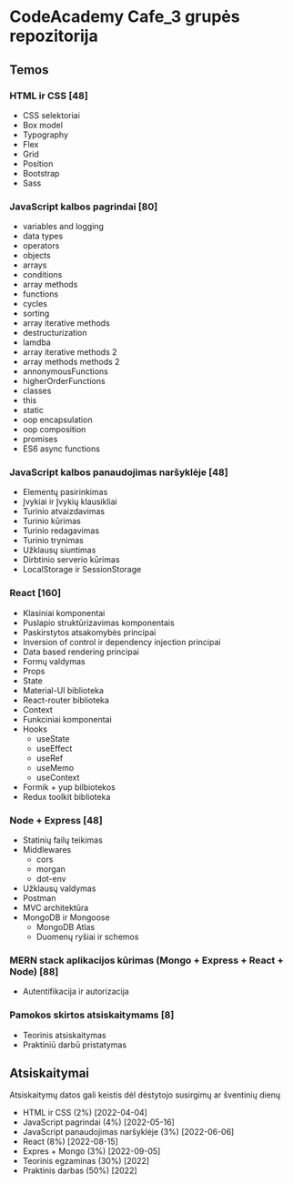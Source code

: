 # CodeAcademy Cafe_3 grupės repozitorija

## Temos

### HTML ir CSS [48]
  * CSS selektoriai
  * Box model
  * Typography
  * Flex
  * Grid
  * Position
  * Bootstrap
  * Sass

### JavaScript kalbos pagrindai [80]
  * variables and logging
  * data types
  * operators
  * objects
  * arrays
  * conditions
  * array methods
  * functions
  * cycles
  * sorting
  * array iterative methods
  * destructurization
  * lamdba
  * array iterative methods 2
  * array methods methods 2
  * annonymousFunctions
  * higherOrderFunctions
  * classes
  * this
  * static
  * oop encapsulation
  * oop composition
  * promises
  * ES6 async functions

### JavaScript kalbos panaudojimas naršyklėje [48]
  * Elementų pasirinkimas
  * Įvykiai ir Įvykių klausikliai
  * Turinio atvaizdavimas
  * Turinio kūrimas
  * Turinio redagavimas
  * Turinio trynimas
  * Užklausų siuntimas
  * Dirbtinio serverio kūrimas
  * LocalStorage ir SessionStorage

### React [160]
  * Klasiniai komponentai
  * Puslapio struktūrizavimas komponentais
  * Paskirstytos atsakomybės principai
  * Inversion of control ir dependency injection principai
  * Data based rendering principai
  * Formų valdymas
  * Props
  * State
  * Material-UI biblioteka
  * React-router biblioteka
  * Context
  * Funkciniai komponentai
  * Hooks
    * useState
    * useEffect
    * useRef
    * useMemo
    * useContext
  * Formik + yup bilbiotekos
  * Redux toolkit biblioteka

### Node + Express [48]
  * Statinių failų teikimas
  * Middlewares
    * cors
    * morgan
    * dot-env
  * Užklausų valdymas
  * Postman
  * MVC architektūra
  * MongoDB ir Mongoose
    * MongoDB Atlas
    * Duomenų ryšiai ir schemos
  
### MERN stack aplikacijos kūrimas (Mongo + Express + React + Node) [88]
  * Autentifikacija ir autorizacija

### Pamokos skirtos atsiskaitymams [8]
  * Teorinis atsiskaitymas 
  * Praktiniū darbū pristatymas 

## Atsiskaitymai
  Atsiskaitymų datos gali keistis dėl dėstytojo susirgimų ar šventinių dienų

  * HTML ir CSS (2%) [2022-04-04]
  * JavaScript pagrindai (4%) [2022-05-16]
  * JavaScript panaudojimas naršyklėje (3%) [2022-06-06]
  * React (8%) [2022-08-15]
  * Expres + Mongo (3%) [2022-09-05]
  * Teorinis egzaminas (30%) [2022]
  * Praktinis darbas (50%) [2022]

  
